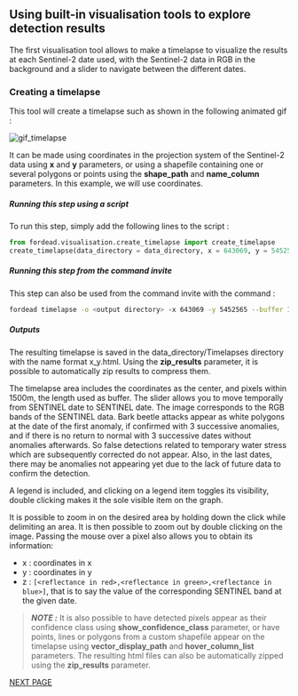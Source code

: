 ## Using built-in visualisation tools to explore detection results

The first visualisation tool allows to make a timelapse to visualize the results at each Sentinel-2 date used, with the Sentinel-2 data in RGB in the background and a slider to navigate between the different dates. 

### Creating a timelapse

This tool will create a timelapse such as shown in the following animated gif :

![gif_timelapse](Figures/gif_timelapse.gif "gif_timelapse")

It can be made using coordinates in the projection system of the Sentinel-2 data using **x** and **y** parameters, or using a shapefile containing one or several polygons or points using the **shape_path** and **name_column** parameters. In this example, we will use coordinates.

##### Running this step using a script

To run this step, simply add the following lines to the script :
```python
from fordead.visualisation.create_timelapse import create_timelapse
create_timelapse(data_directory = data_directory, x = 643069, y = 5452565, buffer = 1500)
```
##### Running this step from the command invite

This step can also be used from the command invite with the command :
```bash
fordead timelapse -o <output directory> -x 643069 -y 5452565 --buffer 1500
```

##### Outputs

The resulting timelapse is saved in the data_directory/Timelapses directory with the name format x_y.html. Using the **zip_results** parameter, it is possible to automatically zip results to compress them. 

The timelapse area includes the coordinates as the center, and pixels within 1500m, the length used as buffer. 
The slider allows you to move temporally from SENTINEL date to SENTINEL date.
The image corresponds to the RGB bands of the SENTINEL data.
Bark beetle attacks appear as white polygons at the date of the first anomaly, if confirmed with 3 successive anomalies, and if there is no return to normal with 3 successive dates without anomalies afterwards. So false detections related to temporary water stress which are subsequently corrected do not appear. Also, in the last dates, there may be anomalies not appearing yet due to the lack of future data to confirm the detection.

A legend is included, and clicking on a legend item toggles its visibility, double clicking makes it the sole visible item on the graph.

It is possible to zoom in on the desired area by holding down the click while delimiting an area. It is then possible to zoom out by double clicking on the image. Passing the mouse over a pixel also allows you to obtain its information:

- x : coordinates in x
- y : coordinates in y
- z : `[<reflectance in red>,<reflectance in green>,<reflectance in blue>]`, that is to say the value of the corresponding SENTINEL band at the given date.

> **_NOTE :_** It is also possible to have detected pixels appear as their confidence class using **show_confidence_class** parameter, or have points, lines or polygons from a custom shapefile appear on the timelapse using **vector_display_path** and **hover_column_list** parameters. The resulting html files can also be automatically zipped using the **zip_results** parameter.

[NEXT PAGE](https://fordead.gitlab.io/fordead_package/docs/Tutorial/08_create_graphs)
